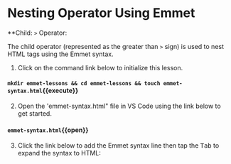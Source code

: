 # Nesting Operator Using Emmet

**Child: `>` Operator:

The child operator (represented as the greater than `>` sign) is used to nest HTML tags using the Emmet syntax.

1. Click on the command link below to initialize this lesson.

#### `mkdir emmet-lessons && cd emmet-lessons && touch emmet-syntax.html`{{execute}}

2. Open the 'emmet-syntax.html" file in VS Code using the link below to get started.

#### `emmet-syntax.html`{{open}}

3. Click the link below to add the Emmet syntax line then tap the <kbd>Tab</kbd> to expand the syntax to HTML:
   
<pre class="file" data-filename="emmet-syntax.html" data-target="prepend"><!DOCTYPE html>
<html lang="en">
<head>
    <meta charset="UTF-8">
    <meta name="viewport" content="width=device-width, initial-scale=1.0">
    <meta http-equiv="X-UA-Compatible" content="ie=edge">
    <title>Emmet Abbreviations</title>
</head>
<body>
    
</body>
</html>
</pre>